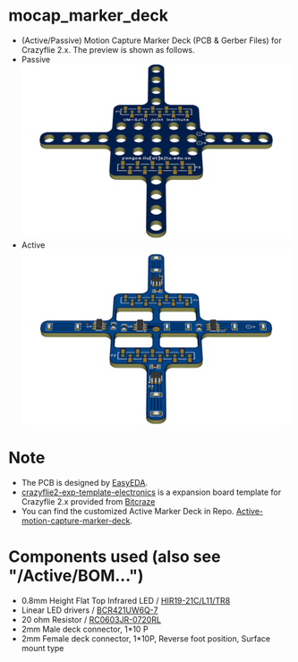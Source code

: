 # mocap_marker_deck

- (Active/Passive) Motion Capture Marker Deck (PCB & Gerber Files) for Crazyflie 2.x. The preview is shown as follows.
- Passive
  ![pcb_preview](./Passive/PassiveMocapDeck.png)
- Active
  ![active_pcb](./Active/ActiveMoCapDeck.png)

# Note

- The PCB is designed by [EasyEDA](https://easyeda.com/).
- [crazyflie2-exp-template-electronics](https://github.com/bitcraze/crazyflie2-exp-template-electronics) is a expansion board template for Crazyflie 2.x provided from [Bitcraze](https://bitcraze.io/)
- You can find the customized Active Marker Deck in Repo. [Active-motion-capture-marker-deck](https://github.com/ETH-PBL/Active-motion-capture-marker-deck).

# Components used (also see "/Active/BOM...")
- 0.8mm Height Flat Top Infrared LED / [HIR19-21C/L11/TR8](https://item.szlcsc.com/115820.html)
- Linear LED drivers / [BCR421UW6Q-7](https://item.szlcsc.com/166081.html)
- 20 ohm Resistor / [RC0603JR-0720RL](https://item.szlcsc.com/148964.html)
- 2mm Male deck connector, 1*10 P
- 2mm Female deck connector, 1*10P, Reverse foot position, Surface mount type
